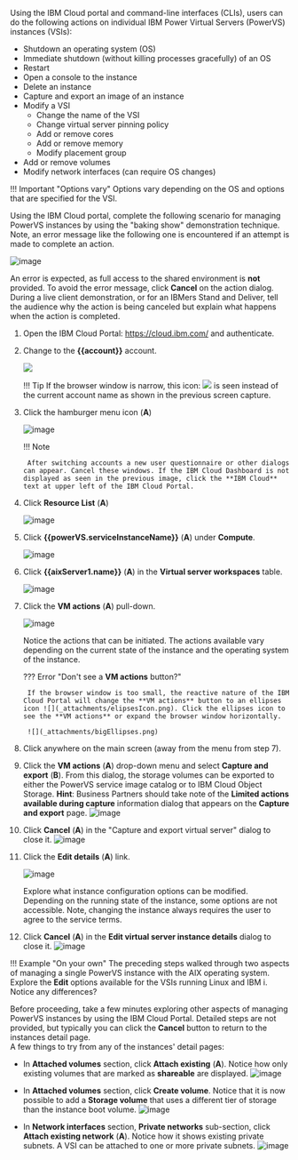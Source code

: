 Using the IBM Cloud portal and command-line interfaces (CLIs), users can do the following actions on individual IBM Power Virtual Servers (PowerVS) instances (VSIs):

- Shutdown an operating system (OS)
- Immediate shutdown (without killing processes gracefully) of an OS
- Restart
- Open a console to the instance
- Delete an instance
- Capture and export an image of an instance
- Modify a VSI
    - Change the name of the VSI
    - Change virtual server pinning policy
    - Add or remove cores
    - Add or remove memory
    - Modify placement group
- Add or remove volumes
- Modify network interfaces (can require OS changes)

!!! Important "Options vary"
    Options vary depending on the OS and options that are specified for the VSI. 

Using the IBM Cloud portal, complete the following scenario for managing PowerVS instances by using the "baking show" demonstration technique. Note, an error message like the following one is encountered if an attempt is made to complete an action.

![image](https://github.com/user-attachments/assets/759e43dd-a733-47a9-8460-530a99f93a53)

An error is expected, as full access to the shared environment is **not** provided. To avoid the error message, click **Cancel** on the action dialog. During a live client demonstration, or for an IBMers Stand and Deliver, tell the audience why the action is being canceled but explain what happens when the action is completed.

1. Open the IBM Cloud Portal: <a href="https://cloud.ibm.com/" target="_blank">https://cloud.ibm.com/</a> and authenticate.
2. Change to the **{{account}}** account.

    ![](_attachments/SwitchAccounts-final.gif)

    !!! Tip
        If the browser window is narrow, this icon: ![](_attachments/SwitchAccountsIcon.png) is seen instead of the current account name as shown in the previous screen capture.

<!-- 3. Click **Services and software** under **Resource summary** on the IBM Cloud Dashboard. -->

3. Click the hamburger menu icon (**A**)

    ![image](https://github.com/user-attachments/assets/74a0c81f-e687-4d92-9a39-4519f7141e36)

    !!! Note
        
        After switching accounts a new user questionnaire or other dialogs can appear. Cancel these windows. If the IBM Cloud Dashboard is not displayed as seen in the previous image, click the **IBM Cloud** text at upper left of the IBM Cloud Portal.
   
5. Click **Resource List**  (**A**)

    ![image](https://github.com/user-attachments/assets/706544ac-667b-4086-a485-79670f2cecbb)

6. Click **{{powerVS.serviceInstanceName}}** (**A**) under **Compute**.

    ![image](https://github.com/user-attachments/assets/5b779dc8-4bd3-4909-8571-d7ac217502a1)

7. Click **{{aixServer1.name}}** (**A**) in the **Virtual server workspaces** table.

    ![image](https://github.com/user-attachments/assets/125d2256-152a-4ea1-b6f1-af278294cddf)

8. Click the **VM actions** (**A**) pull-down.

    ![image](https://github.com/user-attachments/assets/3146f888-bac0-4d29-90c5-60169efa46e6)

    Notice the actions that can be initiated. The actions available vary depending on the current state of the instance and the operating system of the instance.

    ??? Error "Don't see a **VM actions** button?"

        If the browser window is too small, the reactive nature of the IBM Cloud Portal will change the **VM actions** button to an ellipses icon ![](_attachments/elipsesIcon.png). Click the ellipses icon to see the **VM actions** or expand the browser window horizontally.

        ![](_attachments/bigEllipses.png)

9. Click anywhere on the main screen (away from the menu from step 7).
10. Click the **VM actions** (**A**) drop-down menu and select **Capture and export** (**B**). From this dialog, the storage volumes can be exported to either the PowerVS service image catalog or to IBM Cloud Object Storage. **Hint**: Business Partners should take note of the **Limited actions available during capture** information dialog that appears on the **Capture and export** page.
    ![image](https://github.com/user-attachments/assets/ad1edafb-f842-4a75-9f97-e314f44ef292)
    
12. Click **Cancel** (**A**) in the "Capture and export virtual server" dialog to close it.
    ![image](https://github.com/user-attachments/assets/c59a5b74-4c0b-4987-acfc-4d5b0d33de03)

14. Click the **Edit details** (**A**) link.

    ![image](https://github.com/user-attachments/assets/3c232c93-421d-47a7-9c39-1a1bce200b5a)

    Explore what instance configuration options can be modified. Depending on the running state of the instance, some options are not accessible. Note, changing the instance always requires the user to agree to the service terms.

15. Click **Cancel** (**A**) in the **Edit virtual server instance details** dialog to close it.
    ![image](https://github.com/user-attachments/assets/8d0fdfe6-814f-4d22-a2c8-d75cbbb0745a)


!!! Example "On your own"
    The preceding steps walked through two aspects of managing a single PowerVS instance with the AIX operating system. Explore the **Edit** options available for the VSIs running Linux and IBM i. Notice any differences?

Before proceeding, take a few minutes exploring other aspects of managing PowerVS instances by using the IBM Cloud Portal. Detailed steps are not provided, but typically you can click the **Cancel** button to return to the instances detail page.<br>A few things to try from any of the instances' detail pages:

- In **Attached volumes** section, click **Attach existing** (**A**). Notice how only existing volumes that are marked as **shareable** are displayed.
  ![image](https://github.com/user-attachments/assets/77e5de15-487c-4014-84cb-032a83796739)

- In **Attached volumes** section, click **Create volume**. Notice that it is now possible to add a **Storage volume** that uses a different tier of storage than the instance boot volume.
  ![image](https://github.com/user-attachments/assets/2dcfebb5-37d1-4bb5-b95a-eca6bfb4d4af)

- In **Network interfaces** section, **Private networks** sub-section, click **Attach existing network** (**A**). Notice how it shows existing private subnets. A VSI can be attached to one or more private subnets.
  ![image](https://github.com/user-attachments/assets/78477159-8d70-4c0f-a218-84513f12100d)

